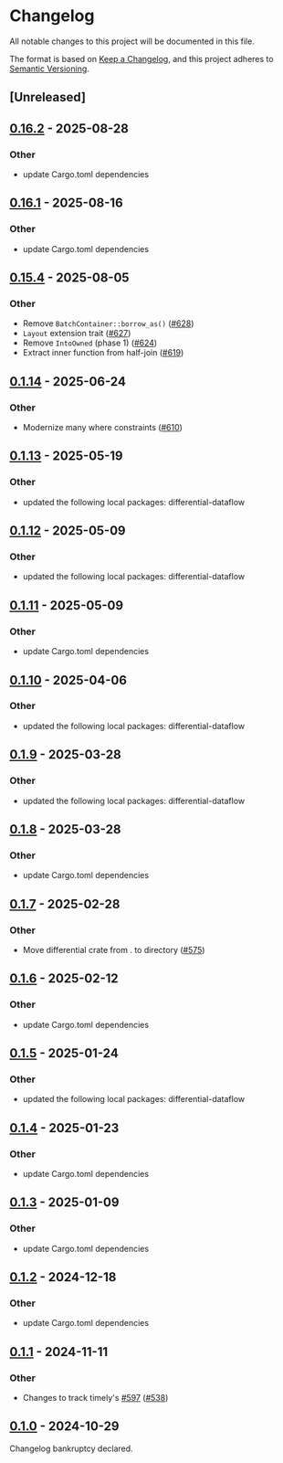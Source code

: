 # Changelog

All notable changes to this project will be documented in this file.

The format is based on [Keep a Changelog](https://keepachangelog.com/en/1.0.0/),
and this project adheres to [Semantic Versioning](https://semver.org/spec/v2.0.0.html).

## [Unreleased]

## [0.16.2](https://github.com/TimelyDataflow/differential-dataflow/compare/differential-dogs3-v0.16.1...differential-dogs3-v0.16.2) - 2025-08-28

### Other

- update Cargo.toml dependencies

## [0.16.1](https://github.com/TimelyDataflow/differential-dataflow/compare/differential-dogs3-v0.16.0...differential-dogs3-v0.16.1) - 2025-08-16

### Other

- update Cargo.toml dependencies

## [0.15.4](https://github.com/TimelyDataflow/differential-dataflow/compare/differential-dogs3-v0.1.14...differential-dogs3-v0.15.4) - 2025-08-05

### Other

- Remove `BatchContainer::borrow_as()` ([#628](https://github.com/TimelyDataflow/differential-dataflow/pull/628))
- `Layout` extension trait ([#627](https://github.com/TimelyDataflow/differential-dataflow/pull/627))
- Remove `IntoOwned` (phase 1) ([#624](https://github.com/TimelyDataflow/differential-dataflow/pull/624))
- Extract inner function from half-join ([#619](https://github.com/TimelyDataflow/differential-dataflow/pull/619))

## [0.1.14](https://github.com/TimelyDataflow/differential-dataflow/compare/differential-dogs3-v0.1.13...differential-dogs3-v0.1.14) - 2025-06-24

### Other

- Modernize many where constraints ([#610](https://github.com/TimelyDataflow/differential-dataflow/pull/610))

## [0.1.13](https://github.com/TimelyDataflow/differential-dataflow/compare/differential-dogs3-v0.1.12...differential-dogs3-v0.1.13) - 2025-05-19

### Other

- updated the following local packages: differential-dataflow

## [0.1.12](https://github.com/TimelyDataflow/differential-dataflow/compare/differential-dogs3-v0.1.11...differential-dogs3-v0.1.12) - 2025-05-09

### Other

- updated the following local packages: differential-dataflow

## [0.1.11](https://github.com/TimelyDataflow/differential-dataflow/compare/differential-dogs3-v0.1.10...differential-dogs3-v0.1.11) - 2025-05-09

### Other

- update Cargo.toml dependencies

## [0.1.10](https://github.com/TimelyDataflow/differential-dataflow/compare/differential-dogs3-v0.1.9...differential-dogs3-v0.1.10) - 2025-04-06

### Other

- updated the following local packages: differential-dataflow

## [0.1.9](https://github.com/TimelyDataflow/differential-dataflow/compare/differential-dogs3-v0.1.8...differential-dogs3-v0.1.9) - 2025-03-28

### Other

- updated the following local packages: differential-dataflow

## [0.1.8](https://github.com/TimelyDataflow/differential-dataflow/compare/differential-dogs3-v0.1.7...differential-dogs3-v0.1.8) - 2025-03-28

### Other

- update Cargo.toml dependencies

## [0.1.7](https://github.com/TimelyDataflow/differential-dataflow/compare/differential-dogs3-v0.1.6...differential-dogs3-v0.1.7) - 2025-02-28

### Other

- Move differential crate from . to directory ([#575](https://github.com/TimelyDataflow/differential-dataflow/pull/575))

## [0.1.6](https://github.com/TimelyDataflow/differential-dataflow/compare/differential-dogs3-v0.1.5...differential-dogs3-v0.1.6) - 2025-02-12

### Other

- update Cargo.toml dependencies

## [0.1.5](https://github.com/TimelyDataflow/differential-dataflow/compare/differential-dogs3-v0.1.4...differential-dogs3-v0.1.5) - 2025-01-24

### Other

- updated the following local packages: differential-dataflow

## [0.1.4](https://github.com/TimelyDataflow/differential-dataflow/compare/differential-dogs3-v0.1.3...differential-dogs3-v0.1.4) - 2025-01-23

### Other

- update Cargo.toml dependencies

## [0.1.3](https://github.com/TimelyDataflow/differential-dataflow/compare/differential-dogs3-v0.1.2...differential-dogs3-v0.1.3) - 2025-01-09

### Other

- update Cargo.toml dependencies

## [0.1.2](https://github.com/TimelyDataflow/differential-dataflow/compare/differential-dogs3-v0.1.1...differential-dogs3-v0.1.2) - 2024-12-18

### Other

- update Cargo.toml dependencies

## [0.1.1](https://github.com/TimelyDataflow/differential-dataflow/compare/differential-dogs3-v0.1.0...differential-dogs3-v0.1.1) - 2024-11-11

### Other

- Changes to track timely's [#597](https://github.com/TimelyDataflow/differential-dataflow/pull/597) ([#538](https://github.com/TimelyDataflow/differential-dataflow/pull/538))

## [0.1.0](https://github.com/TimelyDataflow/differential-dataflow/releases/tag/differential-dogs3-v0.1.0) - 2024-10-29

Changelog bankruptcy declared.
